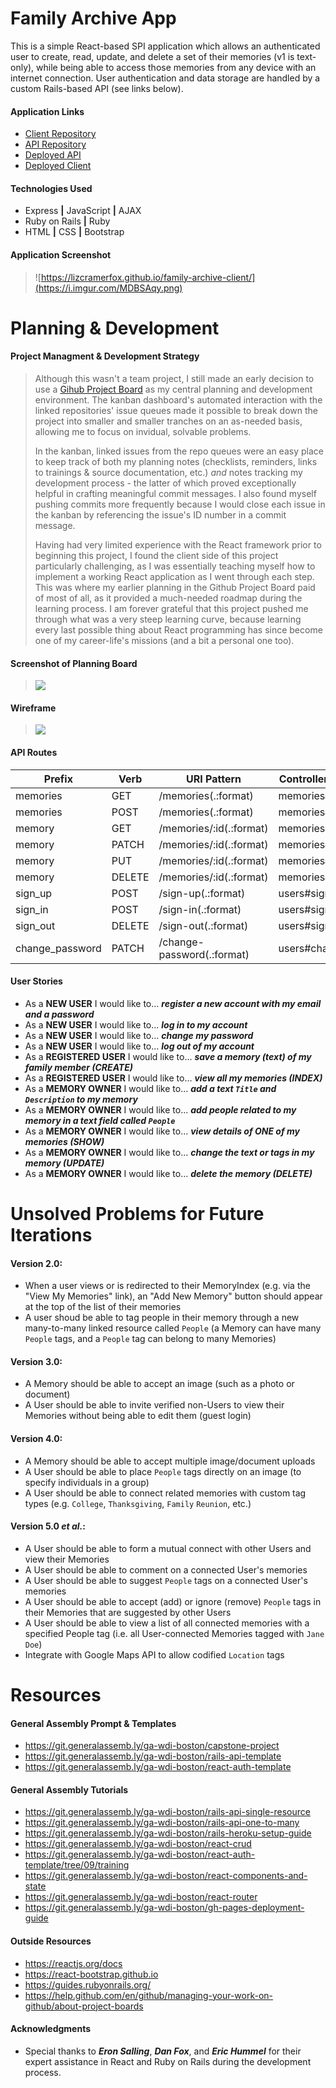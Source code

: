 # Family Archive App
This is a simple React-based SPI application which allows an authenticated user to create, read, update, and delete a set of their memories (v1 is text-only), while being able to access those memories from any device with an internet connection. User authentication and data storage are handled by a custom Rails-based API (see links below).

#### Application Links
- [Client Repository](https://github.com/lizcramerfox/family-archive-client)
- [API Repository](https://github.com/lizcramerfox/Family-Archive-API)
- [Deployed API](https://nameless-earth-46490.herokuapp.com/)
- [Deployed Client](https://lizcramerfox.github.io/family-archive-client/)

#### Technologies Used
- Express **|** JavaScript **|** AJAX
- Ruby on Rails **|** Ruby
- HTML **|** CSS **|** Bootstrap

#### Application Screenshot
>![https://lizcramerfox.github.io/family-archive-client/](https://i.imgur.com/MDBSAqy.png)


# Planning & Development
#### Project Managment & Development Strategy
> Although this wasn't a team project, I still made an early decision to use a [Gihub Project Board](https://help.github.com/en/github/managing-your-work-on-github/about-project-boards) as my central planning and development environment. The kanban dashboard's automated interaction with the linked repositories' issue queues made it possible to break down the project into smaller and smaller tranches on an as-needed basis, allowing me to focus on invidual, solvable problems.
>
> In the kanban, linked issues from the repo queues were an easy place to keep track of both my planning notes (checklists, reminders, links to trainings & source documentation, etc.) *and* notes tracking my development process - the latter of which proved exceptionally helpful in crafting meaningful commit messages. I also found myself pushing commits more frequently because I would close each issue in the kanban by referencing the issue's ID number in a commit message.
>
> Having had very limited experience with the React framework prior to beginning this project, I found the client side of this project particularly challenging, as I was essentially teaching myself how to implement a working React application as I went through each step. This was where my earlier planning in the Github Project Board paid of most of all, as it provided a much-needed roadmap during the learning process. I am forever grateful that this project pushed me through what was a very steep learning curve, because learning every last possible thing about React programming has since become one of my career-life's missions (and a bit a personal one too).

#### Screenshot of Planning Board
> ![](https://i.imgur.com/HyuwA5u.png)

#### Wireframe
>![](https://i.imgur.com/dFtP4SS.jpg)

#### API Routes
| Prefix | Verb | URI Pattern | Controller#Action |
| --- | --- | --- | --- |
| memories | GET | /memories(.:format) | memories#index |
| memories | POST | /memories(.:format) | memories#create |
| memory | GET | /memories/:id(.:format) | memories#show |
| memory | PATCH | /memories/:id(.:format) | memories#update |
| memory | PUT | /memories/:id(.:format) | memories#update |
| memory | DELETE | /memories/:id(.:format) | memories#destroy |
| sign_up | POST | /sign-up(.:format) | users#signup |
| sign_in | POST | /sign-in(.:format) | users#signin |
| sign_out | DELETE | /sign-out(.:format) | users#signout |
| change_password | PATCH | /change-password(.:format) | users#changepw |


#### User Stories
- As a **NEW USER** I would like to... _**register a new account with my email and a password**_
- As a **NEW USER** I would like to... _**log in to my account**_
- As a **NEW USER** I would like to... _**change my password**_
- As a **NEW USER** I would like to... _**log out of my account**_
- As a **REGISTERED USER** I would like to... _**save a memory (text) of my family member (CREATE)**_
- As a **REGISTERED USER** I would like to... _**view all my memories (INDEX)**_
- As a **MEMORY OWNER** I would like to... _**add a text `Title` and `Description` to my memory**_
- As a **MEMORY OWNER** I would like to... _**add people related to my memory in a text field called `People`**_
- As a **MEMORY OWNER** I would like to... _**view details of ONE of my memories (SHOW)**_
- As a **MEMORY OWNER** I would like to... _**change the text or tags in my memory (UPDATE)**_
- As a **MEMORY OWNER** I would like to... _**delete the memory (DELETE)**_


# Unsolved Problems for Future Iterations
#### Version 2.0:
- When a user views or is redirected to their MemoryIndex (e.g. via the "View My Memories" link), an "Add New Memory" button should appear at the top of the list of their memories
- A user shoud be able to tag people in their memory through a new many-to-many linked resource called `People` (a Memory can have many `People` tags, and a `People` tag can belong to many Memories)

#### Version 3.0:
- A Memory should be able to accept an image (such as a photo or document)
- A User should be able to invite verified non-Users to view their Memories without being able to edit them (guest login)

#### Version 4.0:
- A Memory should be able to accept multiple image/document uploads
- A User should be able to place `People` tags directly on an image (to specify individuals in a group)
- A User should be able to connect related memories with custom tag types (e.g. `College`, `Thanksgiving`, `Family` `Reunion`, etc.)

#### Version 5.0 *et al.*:
- A User should be able to form a mutual connect with other Users and view their Memories
- A User should be able to comment on a connected User's memories
- A User should be able to suggest `People` tags on a connected User's memories
- A User should be able to accept (add) or ignore (remove) `People` tags in their Memories that are suggested by other Users
- A User should be able to view a list of all connected memories with a specified People tag (i.e. all User-connected Memories tagged with `Jane Doe`)
- Integrate with Google Maps API to allow codified `Location` tags


# Resources
#### General Assembly Prompt & Templates
- https://git.generalassemb.ly/ga-wdi-boston/capstone-project
- https://git.generalassemb.ly/ga-wdi-boston/rails-api-template
- https://git.generalassemb.ly/ga-wdi-boston/react-auth-template

#### General Assembly Tutorials
- https://git.generalassemb.ly/ga-wdi-boston/rails-api-single-resource
- https://git.generalassemb.ly/ga-wdi-boston/rails-api-one-to-many
- https://git.generalassemb.ly/ga-wdi-boston/rails-heroku-setup-guide
- https://git.generalassemb.ly/ga-wdi-boston/react-crud
- https://git.generalassemb.ly/ga-wdi-boston/react-auth-template/tree/09/training
- https://git.generalassemb.ly/ga-wdi-boston/react-components-and-state
- https://git.generalassemb.ly/ga-wdi-boston/react-router
- https://git.generalassemb.ly/ga-wdi-boston/gh-pages-deployment-guide

#### Outside Resources
- https://reactjs.org/docs
- https://react-bootstrap.github.io
- https://guides.rubyonrails.org/
- https://help.github.com/en/github/managing-your-work-on-github/about-project-boards

#### Acknowledgments
- Special thanks to _**Eron Salling**_, _**Dan Fox**_, and _**Eric Hummel**_ for their expert assistance in React and Ruby on Rails during the development process.
